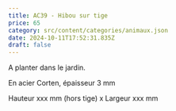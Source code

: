 ```yaml
---
title: AC39 - Hibou sur tige
price: 65
category: src/content/categories/animaux.json
date: 2024-10-11T17:52:31.835Z
draft: false
---
```


A planter dans le jardin. 

En acier Corten, épaisseur 3 mm

Hauteur xxx mm (hors tige) x Largeur xxx mm
